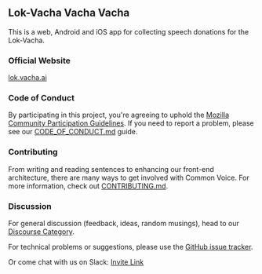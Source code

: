 ## Lok-Vacha Vacha Vacha

This is a web, Android and iOS app for collecting speech
donations for the Lok-Vacha.

### Official Website

[lok.vacha.ai](https://lok.vacha.ai)

### Code of Conduct

By participating in this project, you're agreeing to uphold the [Mozilla Community Participation Guidelines](https://www.mozilla.org/en-US/about/governance/policies/participation/). If you need to report a problem, please see our [CODE_OF_CONDUCT.md](./CODE_OF_CONDUCT.md) guide.

### Contributing

From writing and reading sentences to enhancing our front-end architecture, there are many ways to get involved with Common Voice. For more information, check out [CONTRIBUTING.md](./CONTRIBUTING.md).

### Discussion

For general discussion (feedback, ideas, random musings), head to our [Discourse Category](https://discourse.mozilla-community.org/c/voice).

For technical problems or suggestions, please use the [GitHub issue tracker](https://github.com/johnycage/lok/issues).

Or come chat with us on Slack: [Invite Link](https://common-voice-slack-invite.herokuapp.com/)
